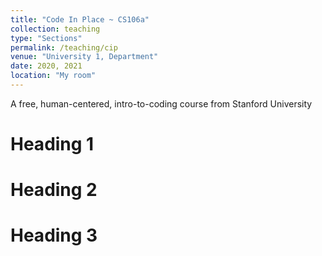 ```yaml
---
title: "Code In Place ~ CS106a"
collection: teaching
type: "Sections"
permalink: /teaching/cip
venue: "University 1, Department"
date: 2020, 2021
location: "My room"
---
```


A free, human-centered, intro-to-coding course from Stanford University

Heading 1
======

Heading 2
======

Heading 3
======
